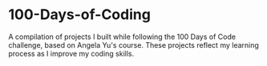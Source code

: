 # 100-Days-of-Coding
A compilation of projects I built while following the 100 Days of Code challenge, based on Angela Yu's course. These projects reflect my learning process as I improve my coding skills.

